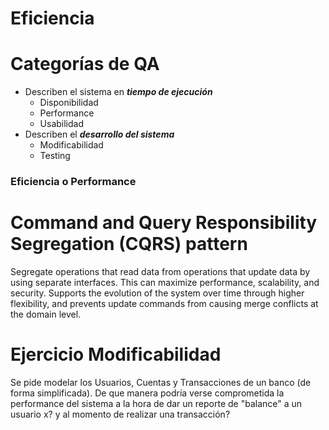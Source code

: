 # Eficiencia

# Categorías de QA

- Describen el sistema en **_tiempo de ejecución_**
  - Disponibilidad
  - Performance
  - Usabilidad
- Describen el **_desarrollo del sistema_**
  - Modificabilidad
  - Testing

### Eficiencia o Performance

# Command and Query Responsibility Segregation (CQRS) pattern

Segregate operations that read data from operations that update data by using separate interfaces. This can maximize performance, scalability, and security. Supports the evolution of the system over time through higher flexibility, and prevents update commands from causing merge conflicts at the domain level.

# Ejercicio Modificabilidad

Se pide modelar los Usuarios, Cuentas y Transacciones de un banco (de forma simplificada). 
De que manera podría verse comprometida la performance del sistema a la hora de dar un reporte de "balance" a un usuario x? y al momento de realizar una transacción? 

